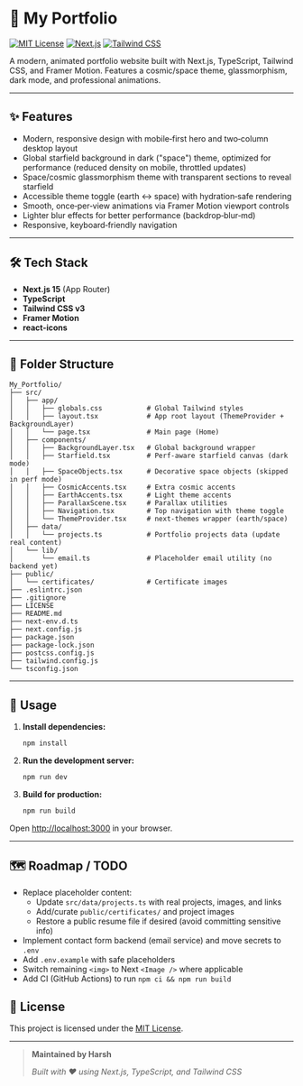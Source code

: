 # 🚀 My Portfolio

[![MIT License](https://img.shields.io/badge/license-MIT-blue.svg)](LICENSE)
[![Next.js](https://img.shields.io/badge/Next.js-15-blue?logo=next.js)](https://nextjs.org/)
[![Tailwind CSS](https://img.shields.io/badge/TailwindCSS-v3-38bdf8?logo=tailwindcss)](https://tailwindcss.com/)

A modern, animated portfolio website built with Next.js, TypeScript, Tailwind CSS, and Framer Motion. Features a cosmic/space theme, glassmorphism, dark mode, and professional animations.

---

## ✨ Features
- Modern, responsive design with mobile‑first hero and two‑column desktop layout
- Global starfield background in dark ("space") theme, optimized for performance (reduced density on mobile, throttled updates)
- Space/cosmic glassmorphism theme with transparent sections to reveal starfield
- Accessible theme toggle (earth ↔ space) with hydration‑safe rendering
- Smooth, once‑per‑view animations via Framer Motion viewport controls
- Lighter blur effects for better performance (backdrop‑blur‑md)
- Responsive, keyboard‑friendly navigation

---

## 🛠️ Tech Stack
- **Next.js 15** (App Router)
- **TypeScript**
- **Tailwind CSS v3**
- **Framer Motion**
- **react-icons**

---

## 📁 Folder Structure

```
My_Portfolio/
├── src/
│   ├── app/
│   │   ├── globals.css           # Global Tailwind styles
│   │   ├── layout.tsx            # App root layout (ThemeProvider + BackgroundLayer)
│   │   └── page.tsx              # Main page (Home)
│   ├── components/
│   │   ├── BackgroundLayer.tsx   # Global background wrapper
│   │   ├── Starfield.tsx         # Perf‑aware starfield canvas (dark mode)
│   │   ├── SpaceObjects.tsx      # Decorative space objects (skipped in perf mode)
│   │   ├── CosmicAccents.tsx     # Extra cosmic accents
│   │   ├── EarthAccents.tsx      # Light theme accents
│   │   ├── ParallaxScene.tsx     # Parallax utilities
│   │   ├── Navigation.tsx        # Top navigation with theme toggle
│   │   └── ThemeProvider.tsx     # next-themes wrapper (earth/space)
│   ├── data/
│   │   └── projects.ts           # Portfolio projects data (update real content)
│   └── lib/
│       └── email.ts              # Placeholder email utility (no backend yet)
├── public/
│   └── certificates/             # Certificate images
├── .eslintrc.json
├── .gitignore
├── LICENSE
├── README.md
├── next-env.d.ts
├── next.config.js
├── package.json
├── package-lock.json
├── postcss.config.js
├── tailwind.config.js
└── tsconfig.json
```

---

## 🚦 Usage

1. **Install dependencies:**
   ```bash
   npm install
   ```
2. **Run the development server:**
   ```bash
   npm run dev
   ```
3. **Build for production:**
   ```bash
   npm run build
   ```

Open [http://localhost:3000](http://localhost:3000) in your browser.

---

## 🗺️ Roadmap / TODO
- Replace placeholder content:
  - Update `src/data/projects.ts` with real projects, images, and links
  - Add/curate `public/certificates/` and project images
  - Restore a public resume file if desired (avoid committing sensitive info)
- Implement contact form backend (email service) and move secrets to `.env`
- Add `.env.example` with safe placeholders
- Switch remaining `<img>` to Next `<Image />` where applicable
- Add CI (GitHub Actions) to run `npm ci && npm run build`

## 📄 License

This project is licensed under the [MIT License](LICENSE).

---

> **Maintained by Harsh**
> 
> _Built with ❤️ using Next.js, TypeScript, and Tailwind CSS_
